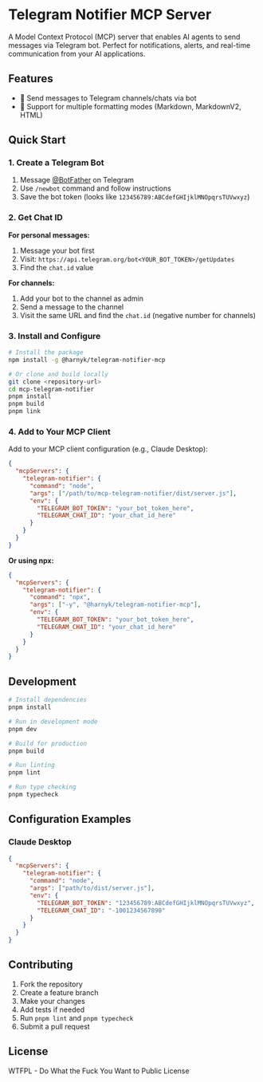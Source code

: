 # Telegram Notifier MCP Server

A Model Context Protocol (MCP) server that enables AI agents to send messages via Telegram bot. Perfect for notifications, alerts, and real-time communication from your AI applications.

## Features

- 📱 Send messages to Telegram channels/chats via bot
- 🎨 Support for multiple formatting modes (Markdown, MarkdownV2, HTML)

## Quick Start

### 1. Create a Telegram Bot

1. Message [@BotFather](https://t.me/BotFather) on Telegram
2. Use `/newbot` command and follow instructions
3. Save the bot token (looks like `123456789:ABCdefGHIjklMNOpqrsTUVwxyz`)

### 2. Get Chat ID

**For personal messages:**
1. Message your bot first
2. Visit: `https://api.telegram.org/bot<YOUR_BOT_TOKEN>/getUpdates`
3. Find the `chat.id` value

**For channels:**
1. Add your bot to the channel as admin
2. Send a message to the channel
3. Visit the same URL and find the `chat.id` (negative number for channels)

### 3. Install and Configure

```bash
# Install the package
npm install -g @harnyk/telegram-notifier-mcp

# Or clone and build locally
git clone <repository-url>
cd mcp-telegram-notifier
pnpm install
pnpm build
pnpm link
```

### 4. Add to Your MCP Client

Add to your MCP client configuration (e.g., Claude Desktop):

```json
{
  "mcpServers": {
    "telegram-notifier": {
      "command": "node",
      "args": ["/path/to/mcp-telegram-notifier/dist/server.js"],
      "env": {
        "TELEGRAM_BOT_TOKEN": "your_bot_token_here",
        "TELEGRAM_CHAT_ID": "your_chat_id_here"
      }
    }
  }
}
```

**Or using npx:**

```json
{
  "mcpServers": {
    "telegram-notifier": {
      "command": "npx",
      "args": ["-y", "@harnyk/telegram-notifier-mcp"],
      "env": {
        "TELEGRAM_BOT_TOKEN": "your_bot_token_here", 
        "TELEGRAM_CHAT_ID": "your_chat_id_here"
      }
    }
  }
}
```

## Development

```bash
# Install dependencies
pnpm install

# Run in development mode
pnpm dev

# Build for production
pnpm build

# Run linting
pnpm lint

# Run type checking  
pnpm typecheck
```

## Configuration Examples

### Claude Desktop

```json
{
  "mcpServers": {
    "telegram-notifier": {
      "command": "node",
      "args": ["path/to/dist/server.js"],
      "env": {
        "TELEGRAM_BOT_TOKEN": "123456789:ABCdefGHIjklMNOpqrsTUVwxyz",
        "TELEGRAM_CHAT_ID": "-1001234567890"
      }
    }
  }
}
```

## Contributing

1. Fork the repository
2. Create a feature branch
3. Make your changes
4. Add tests if needed
5. Run `pnpm lint` and `pnpm typecheck`
6. Submit a pull request

## License

WTFPL - Do What the Fuck You Want to Public License

